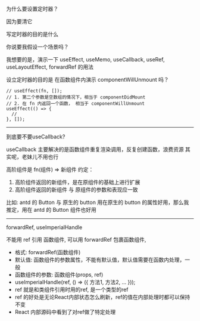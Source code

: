 为什么要设置定时器？


因为要清它

写定时器的目的是什么

你说要我假设一个场景吗？

我想要的是，演示一下 useEffect, useMemo, useCallback, useRef, useLayoutEffect, forwardRef
的用法

设立定时器的目的是 在函数组件内演示 componentWillUnmount 吗？

```jsx:
// useEffect(fn, []);
// 1. 第二个参数是空数组的情况下，相当于 componentDidMount
// 2. 在 fn 内返回一个函数， 相当于 componentWillUnmount
useEffect(() => {
  // 
}, []);
```

---

到底要不要useCallback?

useCallback 主要解决的是函数组件重复渲染调用，反复创建函数，浪费资源
其实呢，老妹儿不用也行

高阶组件是 fn(组件) => 新组件
约定：
1. 高阶组件返回的新组件，是在原组件的基础上进行扩展
2. 高阶组件返回的新组件 与 原组件的参数和表现应一致

比如:
antd 的 Button 与 原生的 button
用在原生的 button 的属性好用，那么我推定，用在 antd 的 Button 组件也好用

---

forwardRef, useImperialHandle

不能用 ref 引用 函数组件, 可以用 forwardRef 包裹函数组件,

- 格式: forwardRef(函数组件)
- 默认值: 函数组件的参数属性，不能有默认值，默认值需要在函数内处理，一般
- 函数组件的参数: 函数组件(props, ref)
- useImperialHandle(ref, () => ({ 方法1, 方法2, ... }));
- ref 就是和类组件引用时用的ref, 是一个类型的ref
- ref 的好处是无论React内部状态怎么刷新，ref的值在内部处理时都可以保持不变
- React 内部源码中看到了对ref做了特定处理
